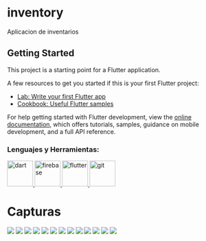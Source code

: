 # inventory

Aplicacion de inventarios

## Getting Started

This project is a starting point for a Flutter application.

A few resources to get you started if this is your first Flutter project:

- [Lab: Write your first Flutter app](https://docs.flutter.dev/get-started/codelab)
- [Cookbook: Useful Flutter samples](https://docs.flutter.dev/cookbook)

For help getting started with Flutter development, view the
[online documentation](https://docs.flutter.dev/), which offers tutorials,
samples, guidance on mobile development, and a full API reference.

<h3 align="left">Lenguajes y Herramientas:</h3>
<p align="left"> <a href="https://dart.dev" target="_blank" rel="noreferrer"> <img src="https://www.vectorlogo.zone/logos/dartlang/dartlang-icon.svg" alt="dart" width="60" height="60"/> </a> <a href="https://firebase.google.com/" target="_blank" rel="noreferrer"> <img src="https://www.vectorlogo.zone/logos/firebase/firebase-icon.svg" alt="firebase" width="60" height="60"/> </a> <a href="https://flutter.dev" target="_blank" rel="noreferrer"> <img src="https://www.vectorlogo.zone/logos/flutterio/flutterio-icon.svg" alt="flutter" width="60" height="60"/> </a> <a href="https://git-scm.com/" target="_blank" rel="noreferrer"> <img src="https://www.vectorlogo.zone/logos/git-scm/git-scm-icon.svg" alt="git" width="60" height="60"/> </a> </p>
<h1>Capturas</h1>
<div>
<img src="https://previews.dropbox.com/p/thumb/ABzQ8XXItsauZPm0apJZEzWhhPsR_A4Ax_VRgXsVjbnWbBpKOEmPouzGeOw-k4nFwQwq8EdMAZAP4r-BoGY2VhGibqjo27JfPxL-736rE0Fi5oUzSoanSQF2q39Ib1tF-cWYtFBE59T_iI1X54WUa9kj7akMWf-Jgqqc4zmuQpJbX5pU6cqAoEPbJlheIcyDaNMn6VCKooHeDyZLmipgK8t-ALODrQXRZFTXn-773TZyJjpq63CrZqXROxteU4XNbgRP964cfd7LLjAKfoU87gP4_MW_oj8IrV8IQL1yS3yd0Os6vFLWJeEkih_R2H-Gs_S7YeKYVZT6cOSJUWvqdE4I5AaJwGLWhgcKrALJhHQ0SXTAQSs9LlmkgYbOij48kyE/p.png" data-canonical-src=""/>
<img src="https://previews.dropbox.com/p/thumb/ABxhrGk52a0WTRmqmjwtbTnnVn0_dOvSsnklA7CNudZqrQmDZ3l26eNYh9M36kZTs1XrJl5rt8IGoYb-aBAQWfSA_S7nnhjG2CuzBUFnoeNlOQNVbRjPRJ7sgVS5re71CV9twJ2WBSn0YAfLdnLEE7ggr20pIxkJThu6iYDPVtpVReQTJDYt_X7MxQTRTZ5LsQ42G6vCu3z4Gms1W8tk6IYNvm2eG_FR3MnWQRoBgwHb-hCewFR84mexkvphgwEP2okBXaAFu2m4ToizuIXiQheGM_nimaEvCB-rasSCVY11griB_wSkMgNLVBqdfbEAhoV2ynZ0vlpp4NtcUB1ZQ_KBr6RvJyREyJ0y3SG2Cgdmc-PGVneAQtW42-X1fp9mvxk/p.png" data-canonical-src=""/>
<img src="https://previews.dropbox.com/p/thumb/ABwm0gC_ppxMM0HXUlq2PF1DtOTvE2oiVz1RxTLmBMj3-Q3o81z7zBNv0sapq8wuFFYr-Sj1vNq5UM8SYfWh68Tg2lZ-xx2rJpwSGcmUsiZPLf4EaoCneOxdY97OXXP1mWpK7p6FpjYngvmTiLB92CDGFpxu1pH07t0gOJhY5HY__XzUkammcRL6x4HBVPluOBK3EwSST4hp9Pc29l2YWM_IjEkbCwmAw_2Ixz549whOjd0CWVovFrdMrAKBRdLRupcnOMXmchU9Te9fHVpY0yxN5nXb0tvWt7irJtOF4wZiiwZxg1n6Ayh4ZihmCETEttJ6ZE4U36PgW79N6eo7WxB5puAQ7lA_WvB8AAtSB0gftn_MOX7CWyQ6BzMt3z2t2Us/p.png" data-canonical-src=""/>
<img src="https://previews.dropbox.com/p/thumb/ABxCiYFmhtAAitmjVnIMzE4Ti05WDDbkUo4mu95IOtBYbdo0txpFCc8eSO9mvcDo3WFEshVxVgS5RDfD_TKb0y29BAJUQ0afhzdv0OvZKBh8oSSVZgN0DcEidEL2mOeJVO8rXbNeQmrk2ztOKdx6c1DYxEa-dUoeWrpa-hsmLU9WZk_qyQHhSNMgbaAV-0gM1PCwaeFgq5XGI5ba5wJ-BZ7zCMDCp-h19cU7OpPPwgrRqfosoh_t73hJLOqdyf17dF1mTT0tTxYDd3YXpK4c9RBmbAQBzxrA9A_3kq3PVARBB_ETB79HuFFsV3S60vEB0BtwjNqIgIamVpiQSKatMP6LVziW8dXNp_BB-234sGBNjczjFlXiZnW-xpLyYOG8XoE/p.png" data-canonical-src=""/>
<img src="https://previews.dropbox.com/p/thumb/AByRUvRleNWMH4bTk1jX9_xPyJtkw9Vk-0Cw-sTSxB1DRFWZydvLa9m5_XHYf1HMRdS7ClXbJ-eVZMa0iJ_Z3QFdgcXfWRow2nW6Vbh_FI49cbpIh98fLWG_BEQAwQr7i_rOpWg2nQv-yKk67XNPjJ0V6W_kzGMd5MyNFXSoymHU8SYS6hoxeyW7IovKTNo3vrk2jUIpQf7OVdP-zYPRBD6Y56Z_Dnuh0gbYsLdOgx0p-Ybgew1zyL3qSISsWFQQh_p1Xl_Y_l59v_0yrjU2an8tAKJhzOi-RTUj7h8BYus4NlTfqZj0XWRMljWO-eTde5yGBIHLbAT16bGIBrzGPje_cgdDHa64oYPGY5UygYE9BlNkm1ERGULIX-XJJ5u0UP8/p.png" data-canonical-src=""/>
<img src="https://previews.dropbox.com/p/thumb/ABx8XIg9EOZwfeBkH4xTJLTjwyWYe3hqPgNKDrQsaqsnSmKk4lQodGjG8smFS_g7Fxeva1Sknmesp3swUKHHJQyGfiWzhQ5w1Lhy_vuMKgSY84Q7nrTau2sARzxEmtLgfGrDZib5FhrBTHdIyO01rSi5WDeLlah4N8-dqVLL5fYDdxH_VXskNDyMtybYOnIkQelDfz06EC3eHUbf69h02ujlUGrzrTxj33MM6TV7zlVNgIkDqMbU1TyGyNlncsnF5jIqXo_RR2xm7zj2JGFlaQw_TW-evjBnNLHvwVLys6UT6FvqpLdu-Zq-Cetuk5X0haw8HDQcGeOmynxlyRbOj3iSQsKdJC2_K3k8IAQFZVIe0XDgZKNszp3P3LdK7Lx7zfI/p.png" data-canonical-src=""/>
<img src="https://previews.dropbox.com/p/thumb/ABxu9Y3wR1NXN15xgcLmYqp5CZdEIVHHQilmuoim0F3vXSDjXOoqHYu-iExA1v1ai-Mv_tl_XTVqYuP-9Se5uIyXpQcZzWtqflb1RVDg2DLpHViOIUV58nsHqSmqlJqOse0vfg3M2pat3i5ccBiqnjBU2gZjrxqRdwj2hfWGgDVf6Cr7Zf_n48v5bWL3YrH9WxE3wtntRkp3PygZbTdrtdUEMP_NLEne-wzLgxJd7Ws2dgfa_a4wSTioatwhJ89DOqubv8U5cg5uWRnLyPHZI0-A2BQSn646mJYYMGU95fzfKKQupAdj7JurUYpG0Lx3kA1m3U2-aoAAFT8Vp9X8HH263YXsoHQmuqv9_SfK3BdMmDz5P-pQ6jKPRrFYtHDBkU0/p.png" data-canonical-src=""/>
<img src="https://previews.dropbox.com/p/thumb/ABxJVEEuA7wokR5_Vbpats-y4G-lNcEWj0o1XUyuMgAvmOpk_ZkCSUbP4tIR9qw5_U19juSxiiFEMQMJZG13E3BzDLLF1WZNx_wpLLJtT7HFgXonmLhhWbGs5MqxyK2d1GZez1y7QDBU-MY8g4Kbjy08xuJmgCE5yLQAnahO6tJmGS0tuJ394CPU6m-d74n4pLXsN38urvxS4xPqxDSTaXAYZJx35xODL8uECze4dt2xJMZgvqnuqlsV-hHsZhbcht7D5xTpYgMKhXa-W0N77PHAOOuvjUZUKZAUGbKteT5ZrvzNRJ9wkQJEPzEbGCKFheeeXkCPEUI-uII5KRExWvSWTIOtCxoPZ_UXBDhnAJ5R4oP1e8-YNnYQImgPlUdAbgM/p.png" data-canonical-src=""/>
<img src="https://previews.dropbox.com/p/thumb/ABzMIaFOjFTHGmcFNDcKHbhAxvc3fKIAheE4GPacSAUSpKw0z6dxuA7LGq2cPjL8s7XBTfkwIpYT5M-EiFu_RQ1dSgHq4-Bs1OXquIfyro6xYgAAQYCgfRncgJRCawFNTqU-PWwjEEk_oP4ZCPhqHpwU52pDli0-l54RjepRIdtEjQ0AB3ALPm-26XWagmMsyPuQlH5QmjQq7lNJk0KncxpQDd0YH2vKMMeouxzVtiz6lRiYvIpTWg0N6Nu1REXbnXhkWrai-rkQqXK2PlOLcNRExUPKFPMOmUlDwlTL9lZTP8rxNMzpGdfG6_jc3zN3s6OqKiC8LhtpF5dzBpRMxVmVpLaJlUcXXrZ3pA6RzQpQA2hTa2M2yzXzVKg-4F2Hlj4/p.png" data-canonical-src=""/>
<img src="https://previews.dropbox.com/p/thumb/AByZDo0Pqh3hYdy6AnvYHLnjXA69cDpEKMvMvjCrgN6DGq9cjxxW2d1dPtCZZnIgkdrPCedmS7ie-vxHfR3dffBiQyIbBV2j3Qk7wX7o81M08lEzqSEdXPoL5DVFp6D0Ntdmfuyae9zrlqvkfd7UK3FeWNXcBt-uJ1Cs5i0f50tPO1zmyIQHSxKyOIa_P-zDB94vA-yKWQjdNoh9JmDlhlSDXGKRDHejViTxvet08VuIrkhJlp9MMFzhuUu85nXD9m_YccKqhuptYIl1kHLkWqxbO89gw5Qo2Xlhy5vGPnUyD5Hq1svhn1ygbnxNCmv0o45c82xOO_k2sJmyDpekzbaEveRXHfrkE797eRYfR71Q9B5RfnvqiPPl39IkqXaqdv8/p.png" data-canonical-src=""/>
<img src="https://previews.dropbox.com/p/thumb/ABxTg_JADG24KdEcdBzuLJwiW2rKOwWidor62D-DExWa1KOO1XJqN5cg8jh4t1SkN1CDCvq1BlkrmC5XkgeUkrnanczIblctqqfuT_GhfOygQVe0dbPqZdF3d4pYPRFON5yuMv3tmHcM5_wvGKdbcxP-qNgfVcQ0TPMF7cGeYaDF0jQzGWGn30iRv5MrikeVGS-rlyFVz5TAZffEurCwNry8efbPLnngFTebWtAwbliWeFMFuMRT1OxvHsb1Uv-qB3xh37HX2AMhPwro14sl0uYz13hbQIOpR4337ejqdcWj2meeeQ-e3LeK7nXT0Ji5FxCZkgx-CAmwFNrIS6DmrZVuRACQJuotam_2-uCWCAX93m7RoAOF4bZ_PrTESl0Ur7E/p.png" data-canonical-src=""/>
<img src="https://previews.dropbox.com/p/thumb/ABz0AmN2YrwWqn550i7z4NrbiuvfJnDxri2o6bbGAeM8RQjijulmjQQxf1vX7AvssZsGD3F_KdtWyd_xKER9WFbXGto66IWOM0gyH9F2qlNbzDQwR-C3SFm0YfASmvZJ4GGb-ZmZpNuqZZW1Jhnel_b0uVfRYfk4aKXofQxRqpmPg29F38c2LH-exjPhvW9D9bdEz1mX7UMGUc0cZ7hY4bb1zSAqDUxaT7Qsvo5SzG0aqf1IhVEpiwf0ypr3GyV50BnwPSsKNCsXpekNxgnvlYu4XqArQ7SShSfGGL3Z1lnNJh_GORuDY_aYe1tBoKp8XpZmRdLtOHlbqjw-RtD0sA_FQ6kE6B7XeIXUW59EIgsckyN1WD3wdwSa33J5nY2jXbc/p.png" data-canonical-src=""/>
<img src="https://previews.dropbox.com/p/thumb/ABxg_wOn6A5FyIwLs4QjbU88TENbUt7MvjJnTgNjpxWSpdAl4ahWn0-JMlwUXTTR5pA2lgx7y0xskMsRRizI6X1F4rjsay-wTO5P6AitJQYR2-QN8VJtyep4bxOqvkAp3GcEl7pReCLw-UgsgOnlFaZ_qbmnPKSE4L8Ij7EPvCAK13ZPcmvvrB-4H9BIh3w5QNb1jvxc6B5tCexng0HNg9ro0hQq6N_0P_5-LgswRl5uVuFkSqPpCjqHw2hRyLQntWXq4vIre1DHUTE5RE2jJ0eS3XWzRlutktvve_Lo6tmm1DTk_Nf9Div41EnoJEheB34Qa9N-A6Ueh3cjAzlC8GkaLfrrb1CqFKjYtBXxMQqxdYZCPtlfU8drWrNb5DfiYLM/p.png" data-canonical-src=""/>
</div>
